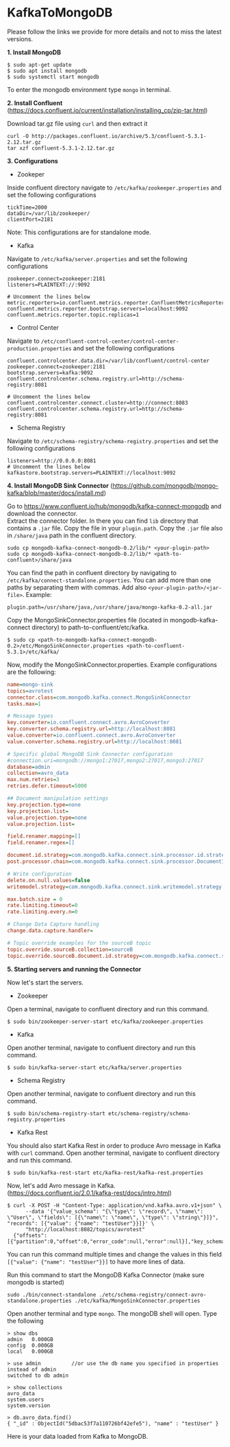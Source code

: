 # KafkaToMongoDB
Please follow the links we provide for more details and not to miss the latest versions. 

**1. Install MongoDB**

```
$ sudo apt-get update
$ sudo apt install mongodb
$ sudo systemctl start mongodb
```
To enter the mongodb environment type `mongo` in terminal.

**2. Install Confluent** (https://docs.confluent.io/current/installation/installing_cp/zip-tar.html)

Download tar.gz file using `curl` and then extract it  
```
curl -O http://packages.confluent.io/archive/5.3/confluent-5.3.1-2.12.tar.gz
tar xzf confluent-5.3.1-2.12.tar.gz
```

**3. Configurations**

- Zookeper  

Inside confluent directory navigate to `/etc/kafka/zookeeper.properties` and set the following configurations
```
tickTime=2000
dataDir=/var/lib/zookeeper/
clientPort=2181
```
Note: This configurations are for standalone mode.

- Kafka  

Navigate to `/etc/kafka/server.properties` and set the following configurations
```
zookeeper.connect=zookeeper:2181
listeners=PLAINTEXT://:9092

# Uncomment the lines below
metric.reporters=io.confluent.metrics.reporter.ConfluentMetricsReporter
confluent.metrics.reporter.bootstrap.servers=localhost:9092
confluent.metrics.reporter.topic.replicas=1
```

- Control Center

Navigate to `/etc/confluent-control-center/control-center-production.properties` and set the following configurations
```
confluent.controlcenter.data.dir=/var/lib/confluent/control-center
zookeeper.connect=zookeeper:2181
bootstrap.servers=kafka:9092
confluent.controlcenter.schema.registry.url=http://schema-registry:8081

# Uncomment the lines below
confluent.controlcenter.connect.cluster=http://connect:8083
confluent.controlcenter.schema.registry.url=http://schema-registry:8081
```

- Schema Registry

Navigate to `/etc/schema-registry/schema-registry.properties` and set the following configurations
```
listeners=http://0.0.0.0:8081
# Uncomment the lines below
kafkastore.bootstrap.servers=PLAINTEXT://localhost:9092
```

**4. Install MongoDB Sink Connector** (https://github.com/mongodb/mongo-kafka/blob/master/docs/install.md)

Go to https://www.confluent.io/hub/mongodb/kafka-connect-mongodb and download the connector.  
Extract the connector folder. In there you can find `lib` directory that contains a `.jar` file. Copy the file in your `plugin.path`. Copy the `.jar` file also in `/share/java` path in the confluent directory. 
```
sudo cp mongodb-kafka-connect-mongodb-0.2/lib/* <your-plugin-path>
sudo cp mongodb-kafka-connect-mongodb-0.2/lib/* <path-to-confluent>/share/java

```

You can find the path in confluent directory by navigating to `/etc/kafka/connect-standalone.properties`.
You can add more than one paths by separating them with commas. Add also `<your-plugin-path>/<jar-file>`.  Example: 
```
plugin.path=/usr/share/java,/usr/share/java/mongo-kafka-0.2-all.jar
```

Copy the MongoSinkConnector.properties file (located in mongodb-kafka-connect directory) to path-to-confluent/etc/kafka.
```
$ sudo cp <path-to-mongodb-kafka-connect-mongodb-0.2>/etc/MongoSinkConnector.properties <path-to-confluent-5.3.1>/etc/kafka/
```

Now, modify the MongoSinkConnector.properties. Example configurations are the following: 

```ini    
name=mongo-sink
topics=avrotest
connector.class=com.mongodb.kafka.connect.MongoSinkConnector
tasks.max=1

# Message types
key.converter=io.confluent.connect.avro.AvroConverter
key.converter.schema.registry.url=http://localhost:8081
value.converter=io.confluent.connect.avro.AvroConverter
value.converter.schema.registry.url=http://localhost:8081

# Specific global MongoDB Sink Connector configuration
#connection.uri=mongodb://mongo1:27017,mongo2:27017,mongo3:27017
database=admin
collection=avro_data
max.num.retries=3
retries.defer.timeout=5000

## Document manipulation settings
key.projection.type=none
key.projection.list=
value.projection.type=none
value.projection.list=

field.renamer.mapping=[]
field.renamer.regex=[]

document.id.strategy=com.mongodb.kafka.connect.sink.processor.id.strategy.BsonOidStrategy
post.processor.chain=com.mongodb.kafka.connect.sink.processor.DocumentIdAdder

# Write configuration
delete.on.null.values=false
writemodel.strategy=com.mongodb.kafka.connect.sink.writemodel.strategy.ReplaceOneDefaultStrategy

max.batch.size = 0
rate.limiting.timeout=0
rate.limiting.every.n=0

# Change Data Capture handling
change.data.capture.handler=

# Topic override examples for the sourceB topic
topic.override.sourceB.collection=sourceB
topic.override.sourceB.document.id.strategy=com.mongodb.kafka.connect.sink.processor.id.strategy.ProvidedInValueStrategy
```

**5. Starting servers and running the Connector**

Now let's start the servers.

- Zookeeper

Open a terminal, navigate to confluent directory and run this command. 
```
$ sudo bin/zookeeper-server-start etc/kafka/zookeeper.properties
```

- Kafka

Open another terminal, navigate to confluent directory and run this command.
```
$ sudo bin/kafka-server-start etc/kafka/server.properties
```

- Schema Registry

Open another terminal, navigate to confluent directory and run this command.
```
$ sudo bin/schema-registry-start etc/schema-registry/schema-registry.properties
```

- Kafka Rest

You should also start Kafka Rest in order to produce Avro message in Kafka with `curl` command.
Open another terminal, navigate to confluent directory and run this command.
```
$ sudo bin/kafka-rest-start etc/kafka-rest/kafka-rest.properties
```

Now, let's add Avro message in Kafka. (https://docs.confluent.io/2.0.1/kafka-rest/docs/intro.html)

```
$ curl -X POST -H "Content-Type: application/vnd.kafka.avro.v1+json" \
      --data '{"value_schema": "{\"type\": \"record\", \"name\": \"User\", \"fields\": [{\"name\": \"name\", \"type\": \"string\"}]}", "records": [{"value": {"name": "testUser"}}]}' \
      "http://localhost:8082/topics/avrotest"
  {"offsets":[{"partition":0,"offset":0,"error_code":null,"error":null}],"key_schema_id":null,"value_schema_id":21}
```
You can run this command multiple times and change the values in this field `[{"value": {"name": "testUser"}}]` to have more lines of data.

Run this command to start the MongoDB Kafka Connector (make sure mongodb is started)
```
sudo ./bin/connect-standalone ./etc/schema-registry/connect-avro-standalone.properties ./etc/kafka/MongoSinkConnector.properties
```
Open another terminal and type `mongo`. The mongoDB shell will open. Type the following
```
> show dbs
admin   0.000GB
config  0.000GB
local   0.000GB

> use admin          //or use the db name you specified in properties instead of admin
switched to db admin

> show collections 
avro_data
system.users
system.version

> db.avro_data.find()
{ "_id" : ObjectId("5dbac53f7a110726bf42efe5"), "name" : "testUser" }
```
Here is your data loaded from Kafka to MongoDB.
